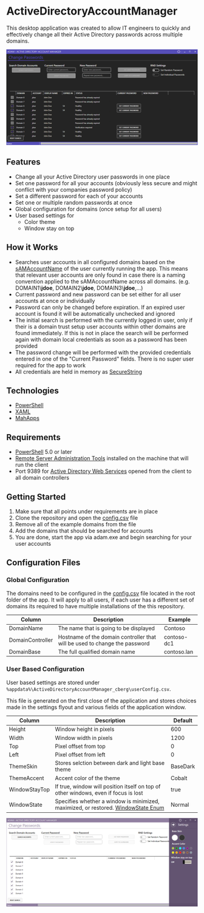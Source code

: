 # ActiveDirectoryAccountManager

This desktop application was created to allow IT engineers to quickly and effectively  change all their Active Directory passwords across multiple domains.

![Application Image](https://raw.githubusercontent.com/ChrisLeeBearger/ActiveDirectoryAccountManager/master/doc/app_image_01.png)

## Features

* Change all your Active Directory user passwords in one place
* Set one password for all your accounts (obviously less secure and might conflict with your companies password policy)
* Set a different password for each of your accounts
* Set one or multiple random passwords at once
* Global configuration for domains (once setup for all users)
* User based settings for
  * Color theme
  * Window stay on top

## How it Works

* Searches user accounts in all configured domains based on the [sAMAccountName](https://docs.microsoft.com/en-us/windows/win32/ad/naming-properties#samaccountname) of the user currently running the app. This means that relevant user accounts are only found in case there is a naming convention applied to the sAMAccountName across all domains. (e.g.  DOMAIN1\\**jdoe**, DOMAIN2\\**jdoe**, DOMAIN3\\**jdoe**,...)
* Current password and new password can be set either for all user accounts at once or individually
* Password can only be changed before expiration. If an expired user account is found it will be automatically unchecked and ignored
* The initial search is performed with the currently logged in user, only if their is a domain trust setup user accounts within other domains are found immediately. If this is not in place the search will be performed again with domain local credentials as soon as a password has been provided
* The password change will be performed with the provided credentials entered in one of the "Current Password" fields. There is no super user required for the app to work
* All credentials are held in memory as [SecureString](https://docs.microsoft.com/en-us/dotnet/api/system.security.securestring)

## Technologies

* [PowerShell](https://docs.microsoft.com/en-us/PowerShell/)
* [XAML](https://docs.microsoft.com/en-us/visualstudio/xaml-tools/xaml-overview)
* [MahApps](https://mahapps.com/)

## Requirements
* [PowerShell](https://docs.microsoft.com/en-us/PowerShell/) 5.0 or later
* [Remote Server Administration Tools](https://docs.microsoft.com/en-us/windows-server/remote/remote-server-administration-tools) installed on the machine that will run the client
* Port 9389 for [Active Directory Web Services](https://docs.microsoft.com/en-us/troubleshoot/windows-server/networking/service-overview-and-network-port-requirements#system-services-ports) opened from the client to all domain controllers

## Getting Started
1. Make sure that all points under requirements are in place
2. Clone the repository and open the [config.csv](https://github.com/ChrisLeeBearger/ActiveDirectoryAccountManager/blob/master/config.csv) file
3. Remove all of the example domains from the file
4. Add the domains that should be searched for accounts
5. You are done, start the app via adam.exe and begin searching for your user accounts

## Configuration Files

### Global Configuration

The domains need to be configured in the [config.csv](https://github.com/ChrisLeeBearger/ActiveDirectoryAccountManager/blob/master/config.csv) file located in the root folder of the app. It will apply to all users, if each user has a different set of domains its required to have multiple installations of the this repository.

|Column| Description | Example |
| ------------- | ------------- | ------------- | 
| DomainName  | The name that is going to be displayed | Contoso |
| DomainController  | Hostname of the domain controller that will be used to change the password | contoso-dc1 |
| DomainBase  | The full qualified domain name  | contoso.lan |

### User Based Configuration

User based settings are stored under `%appdata%\ActiveDirectoryAccountManager_cberg\userConfig.csv`.

This file is generated on the first close of the application and stores choices made in the settings flyout and various fields of the application window.

|Column| Description | Default |
| ------------- | ------------- | ------------- | 
| Height  | Window height in pixels | 600 |
| Width  | Window width in pixels | 1200 |
| Top  | Pixel offset from top  | 0 |
| Left  | Pixel offset from left  | 0 |
| ThemeSkin  | Stores selction between dark and light base theme | BaseDark |
| ThemeAccent  | Accent color of the theme  | Cobalt |
| WindowStayTop  | If true, window will position itself on top of other windows, even if focus is lost  | true |
| WindowState  | Specifies whether a window is minimized, maximized, or restored. [WindowState Enum](https://docs.microsoft.com/en-us/dotnet/api/system.windows.windowstate)  | Normal |

![Settings Image](https://raw.githubusercontent.com/ChrisLeeBearger/ActiveDirectoryAccountManager/master/doc/app_image_02_settings.png)
